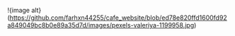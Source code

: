 !{image alt}(https://github.com/farhxn44255/cafe_website/blob/ed78e820ffd1600fd92a849049bc8b0e89a35d7d/images/pexels-valeriya-1199958.jpg)
